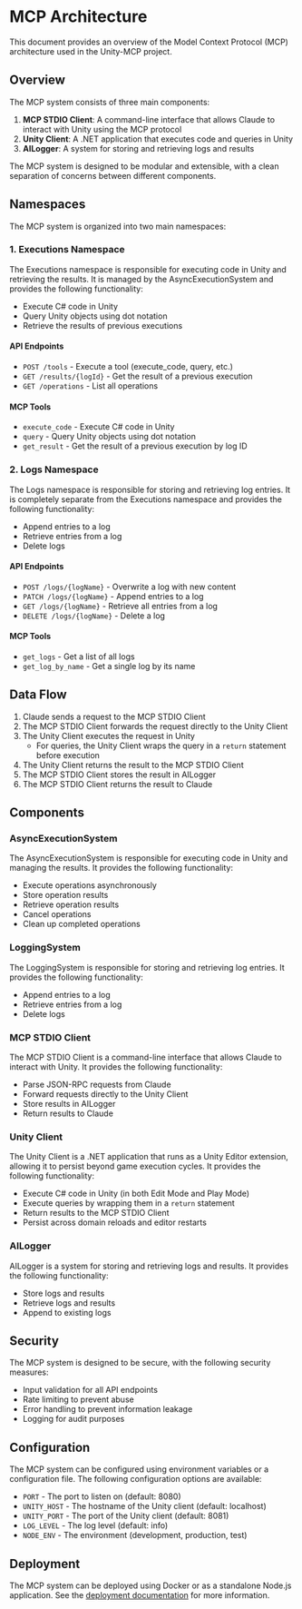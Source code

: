 # MCP Architecture

This document provides an overview of the Model Context Protocol (MCP) architecture used in the Unity-MCP project.

## Overview

The MCP system consists of three main components:

1. **MCP STDIO Client**: A command-line interface that allows Claude to interact with Unity using the MCP protocol
2. **Unity Client**: A .NET application that executes code and queries in Unity
3. **AILogger**: A system for storing and retrieving logs and results

The MCP system is designed to be modular and extensible, with a clean separation of concerns between different components.

## Namespaces

The MCP system is organized into two main namespaces:

### 1. Executions Namespace

The Executions namespace is responsible for executing code in Unity and retrieving the results. It is managed by the AsyncExecutionSystem and provides the following functionality:

- Execute C# code in Unity
- Query Unity objects using dot notation
- Retrieve the results of previous executions

#### API Endpoints

- `POST /tools` - Execute a tool (execute_code, query, etc.)
- `GET /results/{logId}` - Get the result of a previous execution
- `GET /operations` - List all operations

#### MCP Tools

- `execute_code` - Execute C# code in Unity
- `query` - Query Unity objects using dot notation
- `get_result` - Get the result of a previous execution by log ID

### 2. Logs Namespace

The Logs namespace is responsible for storing and retrieving log entries. It is completely separate from the Executions namespace and provides the following functionality:

- Append entries to a log
- Retrieve entries from a log
- Delete logs

#### API Endpoints

- `POST /logs/{logName}` - Overwrite a log with new content
- `PATCH /logs/{logName}` - Append entries to a log
- `GET /logs/{logName}` - Retrieve all entries from a log
- `DELETE /logs/{logName}` - Delete a log

#### MCP Tools

- `get_logs` - Get a list of all logs
- `get_log_by_name` - Get a single log by its name

## Data Flow

1. Claude sends a request to the MCP STDIO Client
2. The MCP STDIO Client forwards the request directly to the Unity Client
3. The Unity Client executes the request in Unity
   - For queries, the Unity Client wraps the query in a `return` statement before execution
4. The Unity Client returns the result to the MCP STDIO Client
5. The MCP STDIO Client stores the result in AILogger
6. The MCP STDIO Client returns the result to Claude

## Components

### AsyncExecutionSystem

The AsyncExecutionSystem is responsible for executing code in Unity and managing the results. It provides the following functionality:

- Execute operations asynchronously
- Store operation results
- Retrieve operation results
- Cancel operations
- Clean up completed operations

### LoggingSystem

The LoggingSystem is responsible for storing and retrieving log entries. It provides the following functionality:

- Append entries to a log
- Retrieve entries from a log
- Delete logs

### MCP STDIO Client

The MCP STDIO Client is a command-line interface that allows Claude to interact with Unity. It provides the following functionality:

- Parse JSON-RPC requests from Claude
- Forward requests directly to the Unity Client
- Store results in AILogger
- Return results to Claude

### Unity Client

The Unity Client is a .NET application that runs as a Unity Editor extension, allowing it to persist beyond game execution cycles. It provides the following functionality:

- Execute C# code in Unity (in both Edit Mode and Play Mode)
- Execute queries by wrapping them in a `return` statement
- Return results to the MCP STDIO Client
- Persist across domain reloads and editor restarts

### AILogger

AILogger is a system for storing and retrieving logs and results. It provides the following functionality:

- Store logs and results
- Retrieve logs and results
- Append to existing logs

## Security

The MCP system is designed to be secure, with the following security measures:

- Input validation for all API endpoints
- Rate limiting to prevent abuse
- Error handling to prevent information leakage
- Logging for audit purposes

## Configuration

The MCP system can be configured using environment variables or a configuration file. The following configuration options are available:

- `PORT` - The port to listen on (default: 8080)
- `UNITY_HOST` - The hostname of the Unity client (default: localhost)
- `UNITY_PORT` - The port of the Unity client (default: 8081)
- `LOG_LEVEL` - The log level (default: info)
- `NODE_ENV` - The environment (development, production, test)

## Deployment

The MCP system can be deployed using Docker or as a standalone Node.js application. See the [deployment documentation](deployment.md) for more information.
